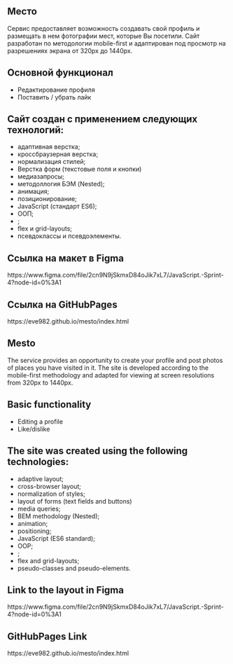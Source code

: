 <h2>Место</h2>

Сервис предоставляет возможность создавать свой профиль и размещать в нем фотографии мест, которые Вы посетили. Сайт разработан по методологии mobile-first и адаптирован под просмотр на разрешениях экрана от 320px до 1440px.

<h2>Основной функционал</h2>
<ul>
    <li>Редактирование профиля</li>
    <li>Поставить / убрать лайк</li>
</ul>

<h2>Сайт создан с применением следующих технологий:</h2>
<ul>
    <li>адаптивная верстка;</li>
    <li>кроссбраузерная верстка;</li>
    <li>нормализация стилей;</li>
    <li>Верстка форм (текстовые поля и кнопки)</li>
    <li>медиазапросы;</li>
    <li>методоллогия БЭМ (Nested);</li>
    <li>анимация;</li>
    <li>позиционирование;</li>
    <li>JavaScript (стандарт ES6);</li>
    <li>ООП;</li>
    <li>;</li>
    <li>flex и grid-layouts;</li>
    <li>псевдоклассы и псевдоэлементы.</li>
</ul>
  
<h2>Ссылка на макет в Figma</h2>
https://www.figma.com/file/2cn9N9jSkmxD84oJik7xL7/JavaScript.-Sprint-4?node-id=0%3A1

<h2>Ссылка на GitHubPages</h2>
https://eve982.github.io/mesto/index.html


<h2>Mesto</h2>

The service provides an opportunity to create your profile and post photos of places you have visited in it. The site is developed according to the mobile-first methodology and adapted for viewing at screen resolutions from 320px to 1440px.

<h2>Basic functionality</h2>
<ul>
    <li>Editing a profile</li>
    <li>Like/dislike</li>
</ul>

<h2>The site was created using the following technologies:</h2>
<ul>
    <li>adaptive layout;</li>
    <li>cross-browser layout;</li>
    <li>normalization of styles;</li>
    <li>layout of forms (text fields and buttons)</li>
    <li>media queries;</li>
    <li>BEM methodology (Nested);</li>
    <li>animation;</li>
    <li>positioning;</li>
    <li>JavaScript (ES6 standard);</li>
    <li>OOP;</li>
    <li>;</li>
    <li>flex and grid-layouts;</li>
    <li>pseudo-classes and pseudo-elements.</li>
</ul>

<h2>Link to the layout in Figma</h2>
https://www.figma.com/file/2cn9N9jSkmxD84oJik7xL7/JavaScript.-Sprint-4?node-id=0%3A1

<h2>GitHubPages Link</h2>
https://eve982.github.io/mesto/index.html